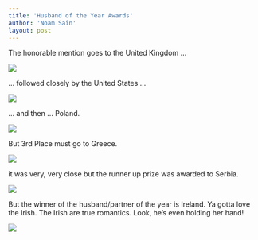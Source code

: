 ```yaml
---
title: 'Husband of the Year Awards'
author: 'Noam Sain'
layout: post
---
```


The honorable mention goes to the United Kingdom …  
  
[![](https://1.bp.blogspot.com/_8aN4krk1nsk/Son-Z1RiA2I/AAAAAAAAAPM/Sr77eHs7R2I/s1600/uk.jpg)](https://1.bp.blogspot.com/_8aN4krk1nsk/Son-Z1RiA2I/AAAAAAAAAPM/Sr77eHs7R2I/s1600-h/uk.jpg)

… followed closely by the United States …

[![](https://4.bp.blogspot.com/_8aN4krk1nsk/Son-ap3CFtI/AAAAAAAAAPU/FMAbW4MimsU/s1600/us.jpg)](https://4.bp.blogspot.com/_8aN4krk1nsk/Son-ap3CFtI/AAAAAAAAAPU/FMAbW4MimsU/s1600-h/us.jpg)

… and then … Poland.

[![](https://1.bp.blogspot.com/_8aN4krk1nsk/Son-bFaZo9I/AAAAAAAAAPc/9AlNbMo4q6E/s1600/poland.jpg)](https://1.bp.blogspot.com/_8aN4krk1nsk/Son-bFaZo9I/AAAAAAAAAPc/9AlNbMo4q6E/s1600-h/poland.jpg)

But 3rd Place must go to Greece.

[![](https://3.bp.blogspot.com/_8aN4krk1nsk/Son-bxmE-DI/AAAAAAAAAPk/BYxrhJYNUjM/s1600/greece.jpg)](https://3.bp.blogspot.com/_8aN4krk1nsk/Son-bxmE-DI/AAAAAAAAAPk/BYxrhJYNUjM/s1600-h/greece.jpg)

it was very, very close but the runner up prize was awarded to Serbia.

[![](https://1.bp.blogspot.com/_8aN4krk1nsk/Son-cSq4eJI/AAAAAAAAAPs/qGYb2DaVUHA/s1600/serbia.jpg)](https://1.bp.blogspot.com/_8aN4krk1nsk/Son-cSq4eJI/AAAAAAAAAPs/qGYb2DaVUHA/s1600-h/serbia.jpg)

But the winner of the husband/partner of the year is Ireland. Ya gotta love the Irish. The Irish are true romantics. Look, he’s even holding her hand!

[![](https://2.bp.blogspot.com/_8aN4krk1nsk/Son-iUBV5nI/AAAAAAAAAP0/8FDHxQQLOFg/s1600/ireland.jpg)](https://2.bp.blogspot.com/_8aN4krk1nsk/Son-iUBV5nI/AAAAAAAAAP0/8FDHxQQLOFg/s1600-h/ireland.jpg)